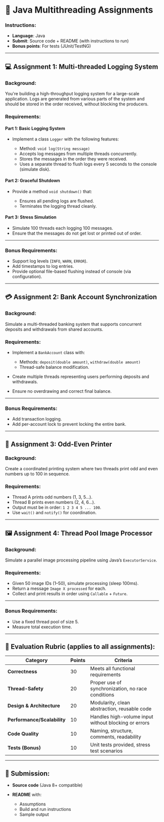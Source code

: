 # 📝 Java Multithreading Assignments

### Instructions:

* **Language**: Java
* **Submit**: Source code + README (with instructions to run)
* **Bonus points**: For tests (JUnit/TestNG)

---

## 💻 Assignment 1: Multi-threaded Logging System

### **Background**:

You're building a high-throughput logging system for a large-scale application. Logs are generated from various parts of the system and should be stored in the order received, without blocking the producers.

### **Requirements**:

#### **Part 1: Basic Logging System**

* Implement a class `Logger` with the following features:

  * Method: `void log(String message)`
  * Accepts log messages from multiple threads concurrently.
  * Stores the messages in the order they were received.
  * Uses a separate thread to flush logs every 5 seconds to the console (simulate disk).

#### **Part 2: Graceful Shutdown**

* Provide a method `void shutdown()` that:

  * Ensures all pending logs are flushed.
  * Terminates the logging thread cleanly.

#### **Part 3: Stress Simulation**

* Simulate 100 threads each logging 100 messages.
* Ensure that the messages do not get lost or printed out of order.

---

### **Bonus Requirements**:

* Support log levels (`INFO`, `WARN`, `ERROR`).
* Add timestamps to log entries.
* Provide optional file-based flushing instead of console (via configuration).

---

## 💳 Assignment 2: Bank Account Synchronization

### **Background**:

Simulate a multi-threaded banking system that supports concurrent deposits and withdrawals from shared accounts.

### **Requirements**:

* Implement a `BankAccount` class with:

  * Methods: `deposit(double amount)`, `withdraw(double amount)`
  * Thread-safe balance modification.
* Create multiple threads representing users performing deposits and withdrawals.
* Ensure no overdrawing and correct final balance.

---

### **Bonus Requirements**:

* Add transaction logging.
* Add per-account lock to prevent locking the entire bank.

---

## 🔢 Assignment 3: Odd-Even Printer

### **Background**:

Create a coordinated printing system where two threads print odd and even numbers up to 100 in sequence.

### **Requirements**:

* Thread A prints odd numbers (1, 3, 5...).
* Thread B prints even numbers (2, 4, 6...).
* Output must be in order: `1 2 3 4 5 ... 100`.
* Use `wait()` and `notify()` for coordination.

---

## 🖼️ Assignment 4: Thread Pool Image Processor

### **Background**:

Simulate a parallel image processing pipeline using Java’s `ExecutorService`.

### **Requirements**:

* Given 50 image IDs (1–50), simulate processing (sleep 100ms).
* Return a message `Image X processed` for each.
* Collect and print results in order using `Callable` + `Future`.

---

### **Bonus Requirements**:

* Use a fixed thread pool of size 5.
* Measure total execution time.

---

## 🏅 Evaluation Rubric (applies to all assignments):

| **Category**                | **Points** | **Criteria**                                         |
| --------------------------- | ---------- | ---------------------------------------------------- |
| **Correctness**             | 30         | Meets all functional requirements                    |
| **Thread-Safety**           | 20         | Proper use of synchronization, no race conditions    |
| **Design & Architecture**   | 20         | Modularity, clean abstraction, reusable code         |
| **Performance/Scalability** | 10         | Handles high-volume input without blocking or errors |
| **Code Quality**            | 10         | Naming, structure, comments, readability             |
| **Tests (Bonus)**           | 10         | Unit tests provided, stress test scenarios           |

---

## 📄 Submission:

* **Source code** (Java 8+ compatible)
* **README** with:

  * Assumptions
  * Build and run instructions
  * Sample output
